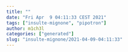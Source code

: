 ```yaml
---
title: ""
date: "Fri Apr  9 04:11:33 CEST 2021"
tags: ["insulte-mignone", "pipotron"]
author: m1ch3l
categories: ["generated"]
slug: "insulte-mignone/2021-04-09-04:11:33"
---
```



